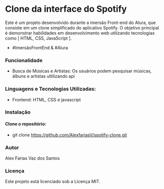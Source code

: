 #  Clone da interface do Spotify

Este é um projeto desenvolvido durante a imersão Front-end do Alura, que consiste em um clone simplificado do aplicativo Spotify. O objetivo principal é demonstrar habilidades em desenvolvimento web utilizando tecnologias como [ HTML, CSS, JavaScript ].

- #ImersãoFrontEnd & #Alura

### Funcionalidade
- Busca de Músicas e Artistas: Os usuários podem pesquisar músicas, álbuns e artistas ultilizando api

### Linguagens e Tecnologias Utilizadas:
- Frontend: HTML, CSS e javascript

### Instalação

#### Clone o repositório: 
- git clone https://github.com/AlexfariasV/spotify-clone.git

### Autor
Alex Farias Vaz dos Santos 

### Licença
Este projeto está licenciado sob a Licença MIT.




